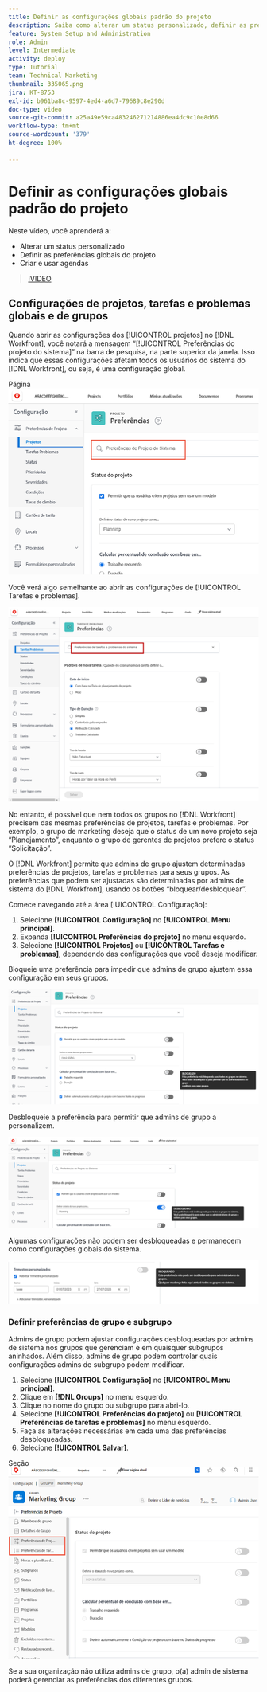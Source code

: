 ```yaml
---
title: Definir as configurações globais padrão do projeto
description: Saiba como alterar um status personalizado, definir as preferências globais do projeto e criar agendas como configurações globais padrão.
feature: System Setup and Administration
role: Admin
level: Intermediate
activity: deploy
type: Tutorial
team: Technical Marketing
thumbnail: 335065.png
jira: KT-8753
exl-id: b961ba8c-9597-4ed4-a6d7-79689c8e290d
doc-type: video
source-git-commit: a25a49e59ca483246271214886ea4dc9c10e8d66
workflow-type: tm+mt
source-wordcount: '379'
ht-degree: 100%

---
```


# Definir as configurações globais padrão do projeto

<!---
21.4 updates have been made
--->

Neste vídeo, você aprenderá a:

* Alterar um status personalizado
* Definir as preferências globais do projeto
* Criar e usar agendas

>[!VIDEO](https://video.tv.adobe.com/v/335065/?quality=12&learn=on)

## Configurações de projetos, tarefas e problemas globais e de grupos

Quando abrir as configurações dos [!UICONTROL projetos] no [!DNL Workfront], você notará a mensagem “[!UICONTROL Preferências do projeto do sistema]” na barra de pesquisa, na parte superior da janela. Isso indica que essas configurações afetam todos os usuários do sistema do [!DNL Workfront], ou seja, é uma configuração global.

Página ![[!UICONTROL Preferências do projeto] em [!UICONTROL Configuração]](assets/admin-fund-system-project-preferences-1.png)

Você verá algo semelhante ao abrir as configurações de [!UICONTROL Tarefas e problemas].

![[!UICONTROL Preferências de tarefas e problemas] em [!UICONTROL Configuração]](assets/admin-fund-task-issue-preferences-2.png)

No entanto, é possível que nem todos os grupos no [!DNL Workfront] precisem das mesmas preferências de projetos, tarefas e problemas. Por exemplo, o grupo de marketing deseja que o status de um novo projeto seja “Planejamento”, enquanto o grupo de gerentes de projetos prefere o status “Solicitação”.

O [!DNL Workfront] permite que admins de grupo ajustem determinadas preferências de projetos, tarefas e problemas para seus grupos. As preferências que podem ser ajustadas são determinadas por admins de sistema do [!DNL Workfront], usando os botões “bloquear/desbloquear”.

Comece navegando até a área [!UICONTROL Configuração]:

1. Selecione **[!UICONTROL Configuração]** no **[!UICONTROL Menu principal]**.
1. Expanda **[!UICONTROL Preferências do projeto]** no menu esquerdo.
1. Selecione **[!UICONTROL Projetos]** ou **[!UICONTROL Tarefas e problemas]**, dependendo das configurações que você deseja modificar.

Bloqueie uma preferência para impedir que admins de grupo ajustem essa configuração em seus grupos.

![Mensagem de preferência bloqueada](assets/admin-fund-preferences-locked-3.png)

Desbloqueie a preferência para permitir que admins de grupo a personalizem.

![Mensagem de preferência desbloqueada](assets/admin-fund-preferences-unlocked-4.png)

Algumas configurações não podem ser desbloqueadas e permanecem como configurações globais do sistema.

![Mensagem de preferência bloqueada](assets/admin-fund-preferences-always-locked-5.png)

### Definir preferências de grupo e subgrupo

Admins de grupo podem ajustar configurações desbloqueadas por admins de sistema nos grupos que gerenciam e em quaisquer subgrupos aninhados. Além disso, admins de grupo podem controlar quais configurações admins de subgrupo podem modificar.

1. Selecione **[!UICONTROL Configuração]** no **[!UICONTROL Menu principal]**.
1. Clique em **[!DNL Groups]** no menu esquerdo.
1. Clique no nome do grupo ou subgrupo para abri-lo.
1. Selecione **[!UICONTROL Preferências do projeto]** ou **[!UICONTROL Preferências de tarefas e problemas]** no menu esquerdo.
1. Faça as alterações necessárias em cada uma das preferências desbloqueadas.
1. Selecione **[!UICONTROL Salvar]**.

Seção ![[!UICONTROL Status do projeto] na página [!UICONTROL Grupo]](assets/admin-fund-group-preferences.png)

Se a sua organização não utiliza admins de grupo, o(a) admin de sistema poderá gerenciar as preferências dos diferentes grupos.

<!---
learn more URLs and guides
Create or edit a group status 
Group administrators 
Configure system-wide project preferences 
Configure project preferences for a group 
Configure task and issue preferences for a group 
Create and modify a group’s schedule 
--->
